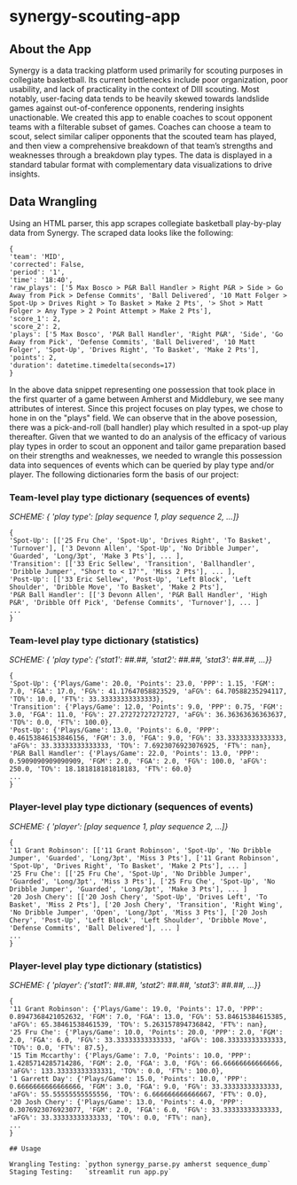 # synergy-scouting-app

## About the App

Synergy is a data tracking platform used primarily for scouting purposes in collegiate basketball. Its current bottlenecks include poor organization, poor usability, and lack of practicality in the context of DIII scouting. Most notably, user-facing data tends to be heavily skewed towards landslide games against out-of-conference opponents, rendering insights unactionable. We created this app to enable coaches to scout opponent teams with a filterable subset of games. Coaches can choose a team to scout, select similar caliper opponents that the scouted team has played, and then view a comprehensive breakdown of that team’s strengths and weaknesses through a breakdown play types. The data is displayed in a standard tabular format with complementary data visualizations to drive insights.

## Data Wrangling

Using an HTML parser, this app scrapes collegiate basketball play-by-play data from Synergy. The scraped data looks like the following:

```
{
'team': 'MID', 
'corrected': False, 
'period': '1', 
'time': '18:40', 
'raw_plays': ['5 Max Bosco > P&R Ball Handler > Right P&R > Side > Go Away from Pick > Defense Commits', 'Ball Delivered', '10 Matt Folger > Spot-Up > Drives Right > To Basket > Make 2 Pts', '> Shot > Matt Folger > Any Type > 2 Point Attempt > Make 2 Pts'], 
'score_1': 2, 
'score_2': 2, 
'plays': ['5 Max Bosco', 'P&R Ball Handler', 'Right P&R', 'Side', 'Go Away from Pick', 'Defense Commits', 'Ball Delivered', '10 Matt Folger', 'Spot-Up', 'Drives Right', 'To Basket', 'Make 2 Pts'], 
'points': 2, 
'duration': datetime.timedelta(seconds=17)
}
```

In the above data snippet representing one possession that took place in the first quarter of a game between Amherst and Middlebury, we see many attributes of interest. Since this project focuses on play types, we chose to hone in on the "plays" field. We can observe that in the above posession, there was a pick-and-roll (ball handler) play which resulted in a spot-up play thereafter. Given that we wanted to do an analysis of the efficacy of various play types in order to scout an opponent and tailor game preparation based on their strengths and weaknesses, we needed to wrangle this possession data into sequences of events which can be queried by play type and/or player. The following dictionaries form the basis of our project:

### Team-level play type dictionary (sequences of events)

*SCHEME: { 'play type': [play sequence 1, play sequence 2, ...]}*
```
{
'Spot-Up': [['25 Fru Che', 'Spot-Up', 'Drives Right', 'To Basket', 'Turnover'], ['3 Devonn Allen', 'Spot-Up', 'No Dribble Jumper', 'Guarded', 'Long/3pt', 'Make 3 Pts'], ... ], 
'Transition': [['33 Eric Sellew', 'Transition', 'Ballhandler', 'Dribble Jumper', "Short to < 17'", 'Miss 2 Pts'], ... ], 
'Post-Up': [['33 Eric Sellew', 'Post-Up', 'Left Block', 'Left Shoulder', 'Dribble Move', 'To Basket', 'Make 2 Pts'],
'P&R Ball Handler': [['3 Devonn Allen', 'P&R Ball Handler', 'High P&R', 'Dribble Off Pick', 'Defense Commits', 'Turnover'], ... ]
...
}
```

### Team-level play type dictionary (statistics)
*SCHEME: { 'play type': {'stat1': ##.##, 'stat2': ##.##, 'stat3': ##.##, ...}}*
```
{
'Spot-Up': {'Plays/Game': 20.0, 'Points': 23.0, 'PPP': 1.15, 'FGM': 7.0, 'FGA': 17.0, 'FG%': 41.17647058823529, 'aFG%': 64.70588235294117, 'TO%': 10.0, 'FT%': 33.33333333333333}, 
'Transition': {'Plays/Game': 12.0, 'Points': 9.0, 'PPP': 0.75, 'FGM': 3.0, 'FGA': 11.0, 'FG%': 27.27272727272727, 'aFG%': 36.36363636363637, 'TO%': 0.0, 'FT%': 100.0}, 
'Post-Up': {'Plays/Game': 13.0, 'Points': 6.0, 'PPP': 0.46153846153846156, 'FGM': 3.0, 'FGA': 9.0, 'FG%': 33.33333333333333, 'aFG%': 33.33333333333333, 'TO%': 7.6923076923076925, 'FT%': nan}, 
'P&R Ball Handler': {'Plays/Game': 22.0, 'Points': 13.0, 'PPP': 0.5909090909090909, 'FGM': 2.0, 'FGA': 2.0, 'FG%': 100.0, 'aFG%': 250.0, 'TO%': 18.181818181818183, 'FT%': 60.0}
...
}
```

### Player-level play type dictionary (sequences of events)
*SCHEME: { 'player': [play sequence 1, play sequence 2, ...]}*
```
{
'11 Grant Robinson': [['11 Grant Robinson', 'Spot-Up', 'No Dribble Jumper', 'Guarded', 'Long/3pt', 'Miss 3 Pts'], ['11 Grant Robinson', 'Spot-Up', 'Drives Right', 'To Basket', 'Make 2 Pts'], ... ]
'25 Fru Che': [['25 Fru Che', 'Spot-Up', 'No Dribble Jumper', 'Guarded', 'Long/3pt', 'Miss 3 Pts'], ['25 Fru Che', 'Spot-Up', 'No Dribble Jumper', 'Guarded', 'Long/3pt', 'Make 3 Pts'], ... ]
'20 Josh Chery': [['20 Josh Chery', 'Spot-Up', 'Drives Left', 'To Basket', 'Miss 2 Pts'], ['20 Josh Chery', 'Transition', 'Right Wing', 'No Dribble Jumper', 'Open', 'Long/3pt', 'Miss 3 Pts'], ['20 Josh Chery', 'Post-Up', 'Left Block', 'Left Shoulder', 'Dribble Move', 'Defense Commits', 'Ball Delivered'], ... ]
...
}
```

### Player-level play type dictionary (statistics)
*SCHEME: { 'player': {'stat1': ##.##, 'stat2': ##.##, 'stat3': ##.##, ...}}*
```
{
'11 Grant Robinson': {'Plays/Game': 19.0, 'Points': 17.0, 'PPP': 0.8947368421052632, 'FGM': 7.0, 'FGA': 13.0, 'FG%': 53.84615384615385, 'aFG%': 65.38461538461539, 'TO%': 5.263157894736842, 'FT%': nan},
'25 Fru Che': {'Plays/Game': 10.0, 'Points': 20.0, 'PPP': 2.0, 'FGM': 2.0, 'FGA': 6.0, 'FG%': 33.33333333333333, 'aFG%': 108.33333333333333, 'TO%': 0.0, 'FT%': 87.5}, 
'15 Tim Mccarthy': {'Plays/Game': 7.0, 'Points': 10.0, 'PPP': 1.4285714285714286, 'FGM': 2.0, 'FGA': 3.0, 'FG%': 66.66666666666666, 'aFG%': 133.33333333333331, 'TO%': 0.0, 'FT%': 100.0}, 
'1 Garrett Day': {'Plays/Game': 15.0, 'Points': 10.0, 'PPP': 0.6666666666666666, 'FGM': 3.0, 'FGA': 9.0, 'FG%': 33.33333333333333, 'aFG%': 55.55555555555556, 'TO%': 6.666666666666667, 'FT%': 0.0}, 
'20 Josh Chery': {'Plays/Game': 13.0, 'Points': 4.0, 'PPP': 0.3076923076923077, 'FGM': 2.0, 'FGA': 6.0, 'FG%': 33.33333333333333, 'aFG%': 33.33333333333333, 'TO%': 0.0, 'FT%': nan},
...
}

## Usage

Wrangling Testing: `python synergy_parse.py amherst sequence_dump`  
Staging Testing:   `streamlit run app.py`  
